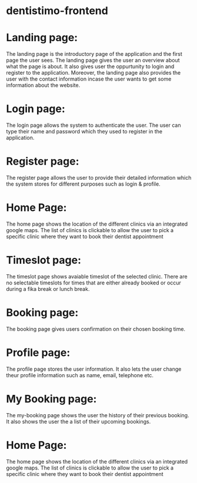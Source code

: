 # dentistimo-frontend

# Landing page: 
The landing page is the introductory page of the application and the first page the user sees. The landing page gives the user an overview about what the page is about. It also gives user the oppurtunity to login and register to the application. Moreover, the landing page also provides the user with the contact information incase the user wants to get some information about the website. 

# Login page: 
The login page allows the system to authenticate the user. The user can type their name and password which they used to register in the application.

# Register page:
The register page allows the user to provide their detailed information which the system stores for different purposes such as login & profile.

# Home Page:
The home page shows the location of the different clinics via an integrated google maps. The list of clinics is clickable to allow the user to pick a specific clinic where they want to book their dentist appointment

# Timeslot page:
The timeslot page shows avaiable timeslot of the selected clinic. There are no selectable timeslots for times that  are either already booked or occur during a fika break or lunch break.

# Booking page:
The booking page gives users confirmation on their chosen booking time.

# Profile page: 
The profile page stores the user information. It also lets the user change theur profile information such as name, email, telephone etc. 

# My Booking page:
The my-booking page shows the user the history of their previous booking. It also shows the user the a list of their upcoming bookings.

# Home Page:
The home page shows the location of the different clinics via an integrated google maps. The list of clinics is clickable to allow the user to pick a specific clinic where they want to book their dentist appointment






